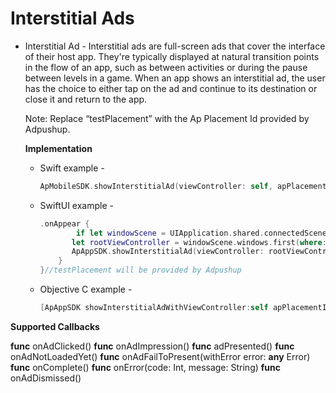 # Interstitial Ads

- Interstitial Ad - Interstitial ads are full-screen ads that cover the interface of their host app. They're typically displayed at natural transition points in the flow of an app, such as between activities or during the pause between levels in a game. When an app shows an interstitial ad, the user has the choice to either tap on the ad and continue to its destination or close it and return to the app.
    
    
    Note: Replace “testPlacement” with the Ap Placement Id provided by Adpushup.
    
    **Implementation**
    
    - Swift example -
        
        ```swift
        ApMobileSDK.showInterstitialAd(viewController: self, apPlacementID: "testPlacement", apInterstitialListener: self) //testPlacement will be provided by Adpushup
        ```
        
    - SwiftUI example -
        
        ```swift
        .onAppear {
                if let windowScene = UIApplication.shared.connectedScenes.first as? UIWindowScene,
               let rootViewController = windowScene.windows.first(where: { $0.isKeyWindow })?.rootViewController {
               ApAppSDK.showInterstitialAd(viewController: rootViewController, apPlacementID: "testPlacement", apInterstitialListener: self)
            }
        }//testPlacement will be provided by Adpushup
        ```
        
        
    - Objective C example -
        
        ```objectivec
        [ApAppSDK showInterstitialAdWithViewController:self apPlacementID:@"testPlacement" apInterstitialListener:self]; //testPlacement will be provided by Adpushup
        ```
        

**Supported Callbacks**

**func** onAdClicked()
**func** onAdImpression()
**func** adPresented()
**func** onAdNotLoadedYet()
**func** onAdFailToPresent(withError error: **any** Error)
**func** onComplete()
**func** onError(code: Int, message: String)
**func** onAdDismissed()
